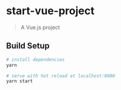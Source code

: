 # start-vue-project

> A Vue.js project

## Build Setup

``` bash
# install dependencies
yarn

# serve with hot reload at localhost:8080
yarn start
```
